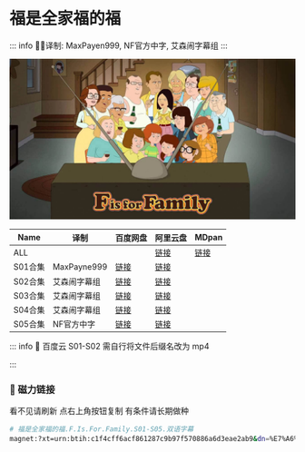 # 福是全家福的福

::: info
✍🏻译制: MaxPayen999, NF官方中字, 艾森闹字幕组
:::

![F-is-for-Family.jpg](F-is-for-Family.jpg)

| Name | 译制 | 百度网盘 | 阿里云盘 | MDpan |
| --- | --- | --- | --- | --- |
| ALL |  |  |[链接](https://www.alipan.com/s/22rouo1Rtaa) |[链接](https://mdpan.tk/%E7%A6%8F%E6%98%AF%E5%85%A8%E5%AE%B6%E7%A6%8F%E7%9A%84%E7%A6%8F) |
| S01合集 | MaxPayne999 |[链接](https://pan.baidu.com/s/1ysV0ygwdSMuvf-LzY25Fng?pwd=cuwh) |[链接](https://www.alipan.com/s/22rouo1Rtaa) |  |
| S02合集 | 艾森闹字幕组 |[链接](https://pan.baidu.com/s/1qzLU24mE5zoXFC7hkZKiqw?pwd=695c) |[链接](https://www.alipan.com/s/22rouo1Rtaa) |  |
| S03合集 | 艾森闹字幕组 |[链接](https://pan.baidu.com/s/1GS1jBY_bL8Nbl6ZqWUfC4Q?pwd=749q) |[链接](https://www.alipan.com/s/22rouo1Rtaa) |  |
| S04合集 | 艾森闹字幕组 |[链接](https://pan.baidu.com/s/18lL_3DHUskkcQ8soidn3PA?pwd=ww5h) |[链接](https://www.alipan.com/s/22rouo1Rtaa) |  |
| S05合集 | NF官方中字 |[链接](https://pan.baidu.com/s/1umtnbk2tz3C7mMfIOuiOXg?pwd=49gp) |[链接](https://www.alipan.com/s/22rouo1Rtaa) |  |

::: info
👿 百度云 S01-S02 需自行将文件后缀名改为 mp4

:::

### 🧲 磁力链接

看不见请刷新 点右上角按钮复制 有条件请长期做种

```bash
# 福是全家福的福.F.Is.For.Family.S01-S05.双语字幕
magnet:?xt=urn:btih:c1f4cff6acf861287c9b97f570886a6d3eae2ab9&dn=%E7%A6%8F%E6%98%AF%E5%85%A8%E5%AE%B6%E7%A6%8F%E7%9A%84%E7%A6%8F.F.Is.For.Family.S01-S05.%E5%8F%8C%E8%AF%AD%E5%AD%97%E5%B9%95&tr=udp://tracker.opentrackr.org:1337/announce&tr=udp://opentracker.i2p.rocks:6969/announce&tr=udp://open.demonii.com:1337/announce&tr=udp://tracker.openbittorrent.com:6969/announce&tr=http://tracker.openbittorrent.com:80/announce&tr=udp://open.stealth.si:80/announce&tr=udp://tracker.torrent.eu.org:451/announce&tr=udp://exodus.desync.com:6969/announce&tr=udp://explodie.org:6969/announce&tr=udp://uploads.gamecoast.net:6969/announce&tr=udp://tracker1.bt.moack.co.kr:80/announce&tr=udp://tracker.tiny-vps.com:6969/announce&tr=udp://tracker.therarbg.com:6969/announce&tr=udp://tracker.theoks.net:6969/announce&tr=udp://tracker.moeking.me:6969/announce&tr=udp://tracker.dump.cl:6969/announce&tr=udp://tracker.bittor.pw:1337/announce&tr=udp://tracker.4.babico.name.tr:3131/announce&tr=udp://thouvenin.cloud:6969/announce&tr=udp://sanincode.com:6969/announce
```